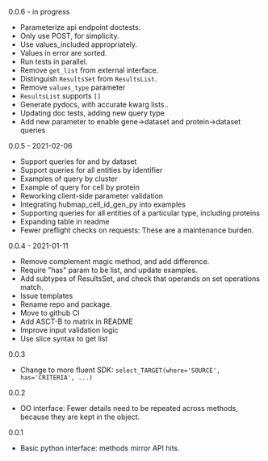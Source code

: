 0.0.6 - in progress
- Parameterize api endpoint doctests.
- Only use POST, for simplicity.
- Use values_included appropriately.
- Values in error are sorted.
- Run tests in parallel.
- Remove `get_list` from external interface.
- Distinguish `ResultsSet` from `ResultsList`.
- Remove `values_type` parameter
- `ResultsList` supports `[]`
- Generate pydocs, with accurate kwarg lists..
- Updating doc tests, adding new query type
- Add new parameter to enable gene->dataset and protein->dataset queries

0.0.5 - 2021-02-06
- Support queries for and by dataset
- Support queries for all entities by identifier
- Examples of query by cluster
- Example of query for cell by protein
- Reworking client-side parameter validation
- Integrating hubmap_cell_id_gen_py into examples
- Supporting queries for all entities of a particular type, including proteins
- Expanding table in readme
- Fewer preflight checks on requests: These are a maintenance burden.

0.0.4 - 2021-01-11
- Remove complement magic method, and add difference.
- Require "has" param to be list, and update examples.
- Add subtypes of ResultsSet, and check that operands on set operations match.
- Issue templates
- Rename repo and package.
- Move to github CI
- Add ASCT-B to matrix in README
- Improve input validation logic
- Use slice syntax to get list

0.0.3
- Change to more fluent SDK: `select_TARGET(where='SOURCE', has='CRITERIA', ...)`

0.0.2
- OO interface: Fewer details need to be repeated across methods, because they are kept in the object.

0.0.1
- Basic python interface: methods mirror API hits.
